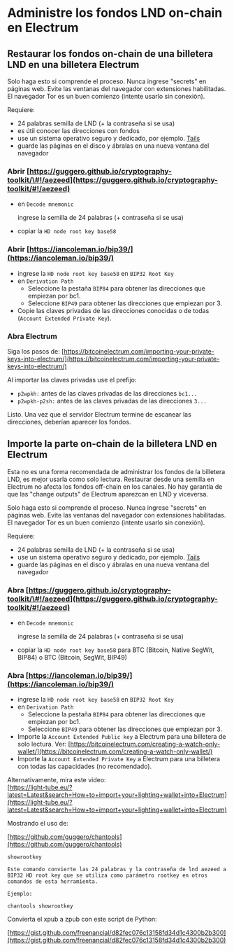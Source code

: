 # Administre los fondos LND on-chain en Electrum

## Restaurar los fondos on-chain de una billetera LND en una billetera Electrum

Solo haga esto si comprende el proceso. Nunca ingrese "secrets" en páginas web. Evite las ventanas del navegador con extensiones habilitadas. El navegador Tor es un buen comienzo \(intente usarlo sin conexión\).

Requiere:

* 24 palabras semilla de LND \(+ la contraseña si se usa\)
* es útil conocer las direcciones con fondos
* use un sistema operativo seguro y dedicado, por ejemplo. [Tails](https://tails.boum.org/)
* guarde las páginas en el disco y ábralas en una nueva ventana del navegador

### Abrir [https://guggero.github.io/cryptography-toolkit/\#!/aezeed](https://guggero.github.io/cryptography-toolkit/#!/aezeed)

* en `Decode mnemonic`

  ingrese la semilla de 24 palabras \(+ contraseña si se usa\)

* copiar la `HD node root key base58`

### Abrir [https://iancoleman.io/bip39/](https://iancoleman.io/bip39/)

* ingrese la `HD node root key base58` en `BIP32 Root Key`
* en `Derivation Path`
  * Seleccione la pestaña `BIP84` para obtener las direcciones que empiezan por bc1.
  * Seleccione `BIP49` para obtener las direcciones que empiezan por 3.
* Copie las claves privadas de las direcciones conocidas o de todas \(`Account Extended Private Key`\).

### Abra Electrum

Siga los pasos de: [https://bitcoinelectrum.com/importing-your-private-keys-into-electrum/](https://bitcoinelectrum.com/importing-your-private-keys-into-electrum/)

Al importar las claves privadas use el prefijo:

* `p2wpkh:` antes de las claves privadas de las direcciones `bc1...`
* `p2wpkh-p2sh:` antes de las claves privadas de las direcciones `3...`

Listo. Una vez que el servidor Electrum termine de escanear las direcciones, deberían aparecer los fondos.

## Importe la parte on-chain de la billetera LND en Electrum

Esta no es una forma recomendada de administrar los fondos de la billetera LND, es mejor usarla como solo lectura. Restaurar desde una semilla en Electrum no afecta los fondos off-chain en los canales. No hay garantía de que las "change outputs" de Electrum aparezcan en LND y viceversa.

Solo haga esto si comprende el proceso. Nunca ingrese "secrets" en páginas web. Evite las ventanas del navegador con extensiones habilitadas. El navegador Tor es un buen comienzo \(intente usarlo sin conexión\).

Requiere:

* 24 palabras semilla de LND \(+ la contraseña si se usa\)
* use un sistema operativo seguro y dedicado, por ejemplo. [Tails](https://tails.boum.org/)
* guarde las páginas en el disco y ábralas en una nueva ventana del navegador

### Abra [https://guggero.github.io/cryptography-toolkit/\#!/aezeed](https://guggero.github.io/cryptography-toolkit/#!/aezeed)

* en `Decode mnemonic`

  ingrese la semilla de 24 palabras \(+ contraseña si se usa\)

* copiar la `HD node root key base58` para BTC \(Bitcoin, Native SegWit, BIP84\) o BTC \(Bitcoin, SegWit, BIP49\)

### Abra [https://iancoleman.io/bip39/](https://iancoleman.io/bip39/)

* ingrese la `HD node root key base58` en `BIP32 Root Key`
* en `Derivation Path`
  * Seleccione la pestaña `BIP84` para obtener las direcciones que empiezan por bc1.
  * Seleccione `BIP49` para obtener las direcciones que empiezan por 3.
* Importe la `Account Extended Public key` a Electrum para una billetera de solo lectura. Ver: [https://bitcoinelectrum.com/creating-a-watch-only-wallet/](https://bitcoinelectrum.com/creating-a-watch-only-wallet/)
* Importe la `Account Extended Private Key` a Electrum para una billetera con todas las capacidades \(no recomendado\).

Alternativamente, mira este video:  
[https://light-tube.eu/?latest=Latest&search=How+to+import+your+lighting+wallet+into+Electrum](https://light-tube.eu/?latest=Latest&search=How+to+import+your+lighting+wallet+into+Electrum)

Mostrando el uso de:

[https://github.com/guggero/chantools](https://github.com/guggero/chantools)

```text
showrootkey

Este comando convierte las 24 palabras y la contraseña de lnd aezeed a BIP32 HD root key que se utiliza como parámetro rootkey en otros comandos de esta herramienta.

Ejemplo:

chantools showrootkey
```

Convierta el xpub a zpub con este script de Python:

[https://gist.github.com/freenancial/d82fec076c13158fd34d1c4300b2b300](https://gist.github.com/freenancial/d82fec076c13158fd34d1c4300b2b300)

